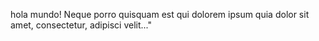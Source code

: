hola mundo!
Neque porro quisquam est qui dolorem ipsum quia dolor sit amet,
 consectetur, adipisci velit..."
    